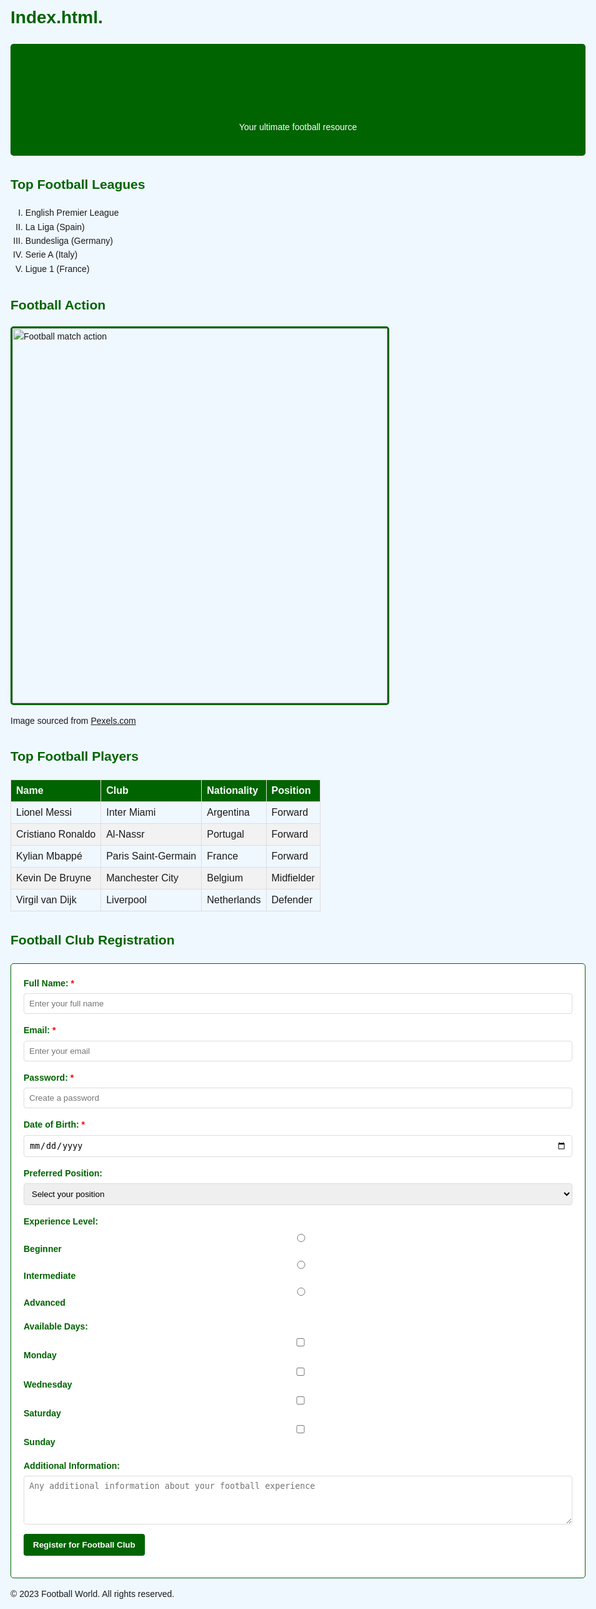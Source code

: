 # Index.html.
<!DOCTYPE html>
<html lang="en">
<head>
    <meta charset="UTF-8">
    <meta name="viewport" content="width=device-width, initial-scale=1.0">
<title>Football World</title>
  <style>
        /* Football-themed styling */
        body {
            font-family: 'Arial', sans-serif;
            line-height: 1.6;
            max-width: 1000px;
            margin: 0 auto;
            padding: 20px;
            background-color: #f0f8ff;
        }
        header {
            background-color: #006400;
            color: white;
            padding: 20px;
            text-align: center;
            border-radius: 5px;
            margin-bottom: 20px;
        }
        h1, h2 {
            color: #006400;
        }
        table {
            width: 100%;
            border-collapse: collapse;
            margin: 20px 0;
        }
        th, td {
            border: 1px solid #ddd;
            padding: 8px;
            text-align: left;
        }
        th {
            background-color: #006400;
            color: white;
        }
        tr:nth-child(even) {
            background-color: #f2f2f2;
        }
        form {
            background-color: white;
            padding: 20px;
            border-radius: 5px;
            margin-top: 20px;
            border: 1px solid #006400;
        }
        .form-group {
            margin-bottom: 15px;
        }
        label {
            display: block;
            margin-bottom: 5px;
            font-weight: bold;
            color: #006400;
        }
        input, select, textarea {
            width: 100%;
            padding: 8px;
            border: 1px solid #ddd;
            border-radius: 4px;
            box-sizing: border-box;
        }
        button {
            background-color: #006400;
            color: white;
            padding: 10px 15px;
            border: none;
            border-radius: 4px;
            cursor: pointer;
            font-weight: bold;
        }
        button:hover {
            background-color: #004d00;
        }
        .required:after {
            content: " *";
            color: red;
        }
        .football-image {
            border: 3px solid #006400;
            border-radius: 5px;
        }
  </style>
</head>
<body>
    
<header>
        <h1>⚽ Football World ⚽</h1>
        <p>Your ultimate football resource</p>
</header>

    
<section>
        <h2>Top Football Leagues</h2>
        <ol type="I">
            <li>English Premier League</li>
            <li>La Liga (Spain)</li>
            <li>Bundesliga (Germany)</li>
            <li>Serie A (Italy)</li>
            <li>Ligue 1 (France)</li>
        </ol>
</section>

<section>
        <h2>Football Action</h2>
        <img class="football-image" src="https://images.pexels.com/photos/46798/the-ball-stadion-football-the-pitch-46798.jpeg" alt="Football match action" width="600">
        <p>Image sourced from <a href="https://pexels.com" target="_blank">Pexels.com</a></p>
</section>

    
<section>
        <h2>Top Football Players</h2>
        <table>
            <thead>
                <tr>
                    <th>Name</th>
                    <th>Club</th>
                    <th>Nationality</th>
                    <th>Position</th>
                </tr>
            </thead>
            <tbody>
                <tr>
                    <td>Lionel Messi</td>
                    <td>Inter Miami</td>
                    <td>Argentina</td>
                    <td>Forward</td>
                </tr>
                <tr>
                    <td>Cristiano Ronaldo</td>
                    <td>Al-Nassr</td>
                    <td>Portugal</td>
                    <td>Forward</td>
                </tr>
                <tr>
                    <td>Kylian Mbappé</td>
                    <td>Paris Saint-Germain</td>
                    <td>France</td>
                    <td>Forward</td>
                </tr>
                <tr>
                    <td>Kevin De Bruyne</td>
                    <td>Manchester City</td>
                    <td>Belgium</td>
                    <td>Midfielder</td>
                </tr>
                <tr>
                    <td>Virgil van Dijk</td>
                    <td>Liverpool</td>
                    <td>Netherlands</td>
                    <td>Defender</td>
                </tr>
            </tbody>
        </table>
</section>

    
<section>
        <h2>Football Club Registration</h2>
        <form id="registrationForm">
            <!-- Name field -->
            <div class="form-group">
                <label for="name" class="required">Full Name:</label>
                <input type="text" id="name" name="name" placeholder="Enter your full name" required>
            </div>
            <div class="form-group">
                <label for="email" class="required">Email:</label>
                <input type="email" id="email" name="email" placeholder="Enter your email" required>
            </div>
            <div class="form-group">
                <label for="password" class="required">Password:</label>
                <input type="password" id="password" name="password" placeholder="Create a password" minlength="8" required>
            </div>
            <div class="form-group">
                <label for="dob" class="required">Date of Birth:</label>
                <input type="date" id="dob" name="dob" required>
            </div>
            <div class="form-group">
                <label for="position">Preferred Position:</label>
                <select id="position" name="position">
                    <option value="">Select your position</option>
                    <option value="gk">Goalkeeper</option>
                    <option value="def">Defender</option>
                    <option value="mid">Midfielder</option>
                    <option value="fwd">Forward</option>
            </select>
            </div>
            <div class="form-group">
                <label>Experience Level:</label>
                <div>
                    <input type="radio" id="beginner" name="experience" value="beginner">
                    <label for="beginner">Beginner</label>
                </div>
                <div>
                    <input type="radio" id="intermediate" name="experience" value="intermediate">
                    <label for="intermediate">Intermediate</label>
                </div>
                <div>
                    <input type="radio" id="advanced" name="experience" value="advanced">
                    <label for="advanced">Advanced</label>
                </div>
            </div>
            <div class="form-group">
                <label>Available Days:</label>
                <div>
                    <input type="checkbox" id="monday" name="available_days" value="monday">
                    <label for="monday">Monday</label>
                </div>
                <div>
                    <input type="checkbox" id="wednesday" name="available_days" value="wednesday">
                    <label for="wednesday">Wednesday</label>
                </div>
                <div>
                    <input type="checkbox" id="saturday" name="available_days" value="saturday">
                    <label for="saturday">Saturday</label>
                </div>
                <div>
                    <input type="checkbox" id="sunday" name="available_days" value="sunday">
                    <label for="sunday">Sunday</label>
                </div>
            </div>
            <div class="form-group">
                <label for="comments">Additional Information:</label>
                <textarea id="comments" name="comments" rows="4" placeholder="Any additional information about your football experience"></textarea>
            </div>
            <div class="form-group">
                <button type="submit">Register for Football Club</button>
            </div>
        </form>
</section>

<footer>
        <p>&copy; 2023 Football World. All rights reserved.</p>
    </footer>
</body>
</html>
